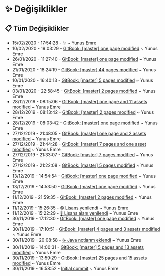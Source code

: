 # ✨ Değişiklikler

## 📋 Tüm Değişiklikler

- 15/02/2020 - 17:54:28 - [✨](https://github.com/YEmreAk/YJava/commit/b255f318eb400edc45d8352f153ee5d3356f185e?diff=split) ~ Yunus Emre
- 10/02/2020 - 19:03:29 - [GitBook: [master] one page modified](https://github.com/YEmreAk/YJava/commit/bc61344a75eb4f5e2191b2890d09075261692787?diff=split) ~ Yunus Emre
- 26/01/2020 - 11:27:40 - [GitBook: [master] one page modified](https://github.com/YEmreAk/YJava/commit/1d42f295770df520aab8b890ac747f341f346144?diff=split) ~ Yunus Emre
- 21/01/2020 - 18:24:19 - [GitBook: [master] 44 pages modified](https://github.com/YEmreAk/YJava/commit/b53efdb8d963fd31147578975f186eb7217f5b95?diff=split) ~ Yunus Emre
- 10/01/2020 - 16:40:13 - [GitBook: [master] 5 pages modified](https://github.com/YEmreAk/YJava/commit/eb79256835df7b4d4fdf9862dbac0d0d3e3d3ef0?diff=split) ~ Yunus Emre
- 03/01/2020 - 22:58:45 - [GitBook: [master] 2 pages modified](https://github.com/YEmreAk/YJava/commit/f0422b84107e643a8bfb459acdcaa8e58edf87d3?diff=split) ~ Yunus Emre
- 28/12/2019 - 08:15:06 - [GitBook: [master] one page and 11 assets modified](https://github.com/YEmreAk/YJava/commit/2b65af6fb848903d07044ff7ea6cafae22013318?diff=split) ~ Yunus Emre
- 28/12/2019 - 08:13:42 - [GitBook: [master] 2 pages modified](https://github.com/YEmreAk/YJava/commit/0fff2f2c9aebb7f6ff3d185cf63dead824a8085b?diff=split) ~ Yunus Emre
- 28/12/2019 - 08:03:42 - [GitBook: [master] one page modified](https://github.com/YEmreAk/YJava/commit/8a997d23cbf0fcf389348c0d27609cf63ff12202?diff=split) ~ Yunus Emre
- 27/12/2019 - 21:48:05 - [GitBook: [master] one page and 2 assets modified](https://github.com/YEmreAk/YJava/commit/481534eb9f4e5313753a7627c8da4ae67374d087?diff=split) ~ Yunus Emre
- 27/12/2019 - 21:44:28 - [GitBook: [master] 7 pages and one asset modified](https://github.com/YEmreAk/YJava/commit/7b44f6fec79ed0096ae0d9b27ecc5f8b955f3cd5?diff=split) ~ Yunus Emre
- 27/12/2019 - 21:33:07 - [GitBook: [master] 7 pages modified](https://github.com/YEmreAk/YJava/commit/28676b67f8e4664cf48fa01f23b50293aebd5019?diff=split) ~ Yunus Emre
- 27/12/2019 - 21:22:08 - [GitBook: [master] 5 pages modified](https://github.com/YEmreAk/YJava/commit/afb2f5ba7f191569740301048cddd1081d4f2ec4?diff=split) ~ Yunus Emre
- 13/12/2019 - 14:54:54 - [GitBook: [master] one page modified](https://github.com/YEmreAk/YJava/commit/f5ebb1dee86b5c596b6a124883591c9050ef81cb?diff=split) ~ Yunus Emre
- 13/12/2019 - 14:53:50 - [GitBook: [master] one page modified](https://github.com/YEmreAk/YJava/commit/576d8848c24a8dfa40029cb6eb5afd3ba707e877?diff=split) ~ Yunus Emre
- 11/12/2019 - 21:59:35 - [GitBook: [master] 2 pages modified](https://github.com/YEmreAk/YJava/commit/39933d35c6e648aa503f1c3970387023df51cdf7?diff=split) ~ Yunus Emre
- 11/12/2019 - 15:26:35 - [©️ Lisans yenilendi](https://github.com/YEmreAk/YJava/commit/ad15a302e732c5fc76bd0f22d4423b97bcea7573?diff=split) ~ Yunus Emre
- 11/12/2019 - 15:22:29 - [📝 Lisans alanı yenilendi](https://github.com/YEmreAk/YJava/commit/3f05bc7e3f63d96c72a8fbccbe30d568315029fa?diff=split) ~ Yunus Emre
- 30/11/2019 - 17:12:30 - [GitBook: [master] one page modified](https://github.com/YEmreAk/YJava/commit/04937f215d2a7a3a2e59c9b9ded9517dca7fea25?diff=split) ~ Yunus Emre
- 30/11/2019 - 17:10:51 - [GitBook: [master] 4 pages and 3 assets modified](https://github.com/YEmreAk/YJava/commit/c57dd6d8a4eed8aee37fec1b0cd1aad37e36fc00?diff=split) ~ Yunus Emre
- 30/11/2019 - 20:08:58 - [☕ Java notlarım eklendi](https://github.com/YEmreAk/YJava/commit/a438b0cf2ba1f6436479f88498f029511c940aaa?diff=split) ~ Yunus Emre
- 30/11/2019 - 14:00:31 - [GitBook: [master] 5 pages and 13 assets modified](https://github.com/YEmreAk/YJava/commit/e6d87bdd3f61471b7fd701a4855b24be4f60da2c?diff=split) ~ Yunus Emre
- 30/11/2019 - 13:59:29 - [GitBook: [master] 25 pages and 15 assets modified](https://github.com/YEmreAk/YJava/commit/e58dffa5e207e64e2c49a0f8def27cfbc2affa38?diff=split) ~ Yunus Emre
- 30/11/2019 - 16:58:52 - [Initial commit](https://github.com/YEmreAk/YJava/commit/e5db382e9514c20f3f1c43ad4209835e04f2a22a?diff=split) ~ Yunus Emre